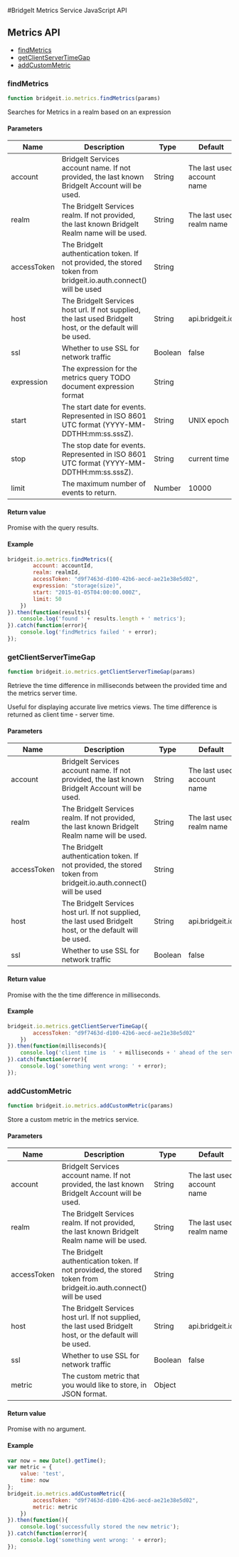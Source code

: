 #BridgeIt Metrics Service JavaScript API

## Metrics API

* [findMetrics](#findMetrics)
* [getClientServerTimeGap](#getClientServerTimeGap)
* [addCustomMetric](#addCustomMetric)

### <a name="findMetrics"></a>findMetrics

```javascript
function bridgeit.io.metrics.findMetrics(params)
```

Searches for Metrics in a realm based on an expression

#### Parameters

| Name | Description | Type | Default | Required |
| ---- | ----------- | ---- | ------- | -------- |
| account | BridgeIt Services account name. If not provided, the last known BridgeIt Account will be used. | String | The last used account name | false |
| realm | The BridgeIt Services realm. If not provided, the last known BridgeIt Realm name will be used. | String | The last used realm name | false |
| accessToken | The BridgeIt authentication token. If not provided, the stored token from bridgeit.io.auth.connect() will be used | String | | false |
| host | The BridgeIt Services host url. If not supplied, the last used BridgeIt host, or the default will be used. | String | api.bridgeit.io | false |
| ssl | Whether to use SSL for network traffic | Boolean | false | false |
| expression | The expression for the metrics query TODO document expression format | String |  | false |
| start | The start date for events. Represented in ISO 8601 UTC format (YYYY-MM-DDTHH:mm:ss.sssZ). | String | UNIX epoch  | false |
| stop | The stop date for events. Represented in ISO 8601 UTC format (YYYY-MM-DDTHH:mm:ss.sssZ). | String | current time | false |
| limit | The maximum number of events to return. | Number | 10000 | false |


#### Return value

Promise with the query results.

#### Example

```javascript
bridgeit.io.metrics.findMetrics({
		account: accountId,
		realm: realmId,
		accessToken: "d9f7463d-d100-42b6-aecd-ae21e38e5d02",
		expression: "storage(size)",
		start: "2015-01-05T04:00:00.000Z",
		limit: 50
	})
}).then(function(results){
	console.log('found ' + results.length + ' metrics');
}).catch(function(error){
	console.log('findMetrics failed ' + error);
});
```

### <a name="getClientServerTimeGap"></a>getClientServerTimeGap

```javascript
function bridgeit.io.metrics.getClientServerTimeGap(params)
```

Retrieve the time difference in milliseconds between the provided time and the metrics server time.

Useful for displaying accurate live metrics views. The time difference is returned as 
client time - server time.

#### Parameters

| Name | Description | Type | Default | Required |
| ---- | ----------- | ---- | ------- | -------- |
| account | BridgeIt Services account name. If not provided, the last known BridgeIt Account will be used. | String | The last used account name | false |
| realm | The BridgeIt Services realm. If not provided, the last known BridgeIt Realm name will be used. | String | The last used realm name | false |
| accessToken | The BridgeIt authentication token. If not provided, the stored token from bridgeit.io.auth.connect() will be used | String | | false |
| host | The BridgeIt Services host url. If not supplied, the last used BridgeIt host, or the default will be used. | String | api.bridgeit.io | false |
| ssl | Whether to use SSL for network traffic | Boolean | false | false |

#### Return value

Promise with the the time difference in milliseconds.

#### Example

```javascript
bridgeit.io.metrics.getClientServerTimeGap({
		accessToken: "d9f7463d-d100-42b6-aecd-ae21e38e5d02"
	})
}).then(function(milliseconds){
	console.log('client time is  ' + milliseconds + ' ahead of the server');
}).catch(function(error){
	console.log('something went wrong: ' + error);
});
```

### <a name="addCustomMetric"></a>addCustomMetric

```javascript
function bridgeit.io.metrics.addCustomMetric(params)
```

Store a custom metric in the metrics service.

#### Parameters

| Name | Description | Type | Default | Required |
| ---- | ----------- | ---- | ------- | -------- |
| account | BridgeIt Services account name. If not provided, the last known BridgeIt Account will be used. | String | The last used account name | false |
| realm | The BridgeIt Services realm. If not provided, the last known BridgeIt Realm name will be used. | String | The last used realm name | false |
| accessToken | The BridgeIt authentication token. If not provided, the stored token from bridgeit.io.auth.connect() will be used | String | | false |
| host | The BridgeIt Services host url. If not supplied, the last used BridgeIt host, or the default will be used. | String | api.bridgeit.io | false |
| ssl | Whether to use SSL for network traffic | Boolean | false | false |
| metric | The custom metric that you would like to store, in JSON format. | Object |  | true |

#### Return value

Promise with no argument.

#### Example

```javascript
var now = new Date().getTime();
var metric = {
	value: 'test',
	time: now
};
bridgeit.io.metrics.addCustomMetric({
		accessToken: "d9f7463d-d100-42b6-aecd-ae21e38e5d02",
		metric: metric
	})
}).then(function(){
	console.log('successfully stored the new metric');
}).catch(function(error){
	console.log('something went wrong: ' + error);
});
```